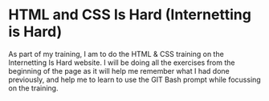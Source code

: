 # HTML and CSS Is Hard (Internetting is Hard)

As part of my training, I am to do the HTML & CSS training on the Internetting Is Hard website. I will be doing all the exercises from the beginning of the page as it will help me remember what I had done previously, and help me to learn to use the GIT Bash prompt while focussing on the training.
